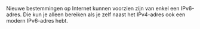 Nieuwe bestemmingen op Internet kunnen voorzien zijn van enkel een 
IPv6-adres. Die kun je alleen bereiken als je zelf naast het IPv4-adres ook 
een modern IPv6-adres hebt.
